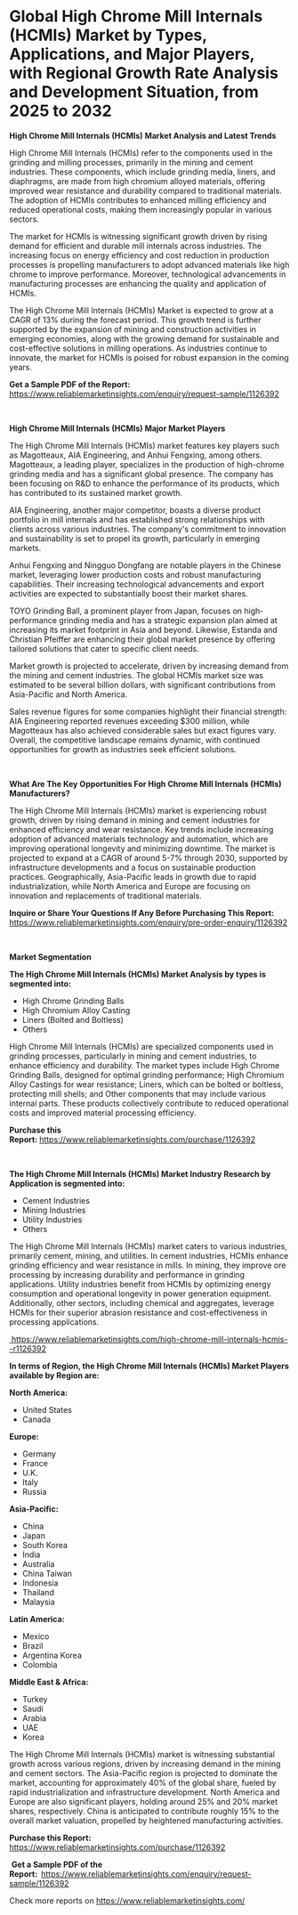 <p><h1>Global High Chrome Mill Internals (HCMIs) Market by Types, Applications, and Major Players, with Regional Growth Rate Analysis and Development Situation, from 2025 to 2032</h1></p><p><strong>High Chrome Mill Internals (HCMIs) Market Analysis and Latest Trends</strong></p>
<p><p>High Chrome Mill Internals (HCMIs) refer to the components used in the grinding and milling processes, primarily in the mining and cement industries. These components, which include grinding media, liners, and diaphragms, are made from high chromium alloyed materials, offering improved wear resistance and durability compared to traditional materials. The adoption of HCMIs contributes to enhanced milling efficiency and reduced operational costs, making them increasingly popular in various sectors.</p><p>The market for HCMIs is witnessing significant growth driven by rising demand for efficient and durable mill internals across industries. The increasing focus on energy efficiency and cost reduction in production processes is propelling manufacturers to adopt advanced materials like high chrome to improve performance. Moreover, technological advancements in manufacturing processes are enhancing the quality and application of HCMIs.</p><p>The High Chrome Mill Internals (HCMIs) Market is expected to grow at a CAGR of 13% during the forecast period. This growth trend is further supported by the expansion of mining and construction activities in emerging economies, along with the growing demand for sustainable and cost-effective solutions in milling operations. As industries continue to innovate, the market for HCMIs is poised for robust expansion in the coming years.</p></p>
<p><strong>Get a Sample PDF of the Report:&nbsp;</strong> <a href="https://www.reliablemarketinsights.com/enquiry/request-sample/1126392?utm_campaign=2004&utm_medium=2&utm_source=Github&utm_content=ia&utm_term=01022025&utm_id=high-chrome-mill-internals-hcmis">https://www.reliablemarketinsights.com/enquiry/request-sample/1126392</a></p>
<p>&nbsp;</p>
<p><strong>High Chrome Mill Internals (HCMIs) Major Market Players</strong></p>
<p><p>The High Chrome Mill Internals (HCMIs) market features key players such as Magotteaux, AIA Engineering, and Anhui Fengxing, among others. Magotteaux, a leading player, specializes in the production of high-chrome grinding media and has a significant global presence. The company has been focusing on R&D to enhance the performance of its products, which has contributed to its sustained market growth.</p><p>AIA Engineering, another major competitor, boasts a diverse product portfolio in mill internals and has established strong relationships with clients across various industries. The company's commitment to innovation and sustainability is set to propel its growth, particularly in emerging markets.</p><p>Anhui Fengxing and Ningguo Dongfang are notable players in the Chinese market, leveraging lower production costs and robust manufacturing capabilities. Their increasing technological advancements and export activities are expected to substantially boost their market shares.</p><p>TOYO Grinding Ball, a prominent player from Japan, focuses on high-performance grinding media and has a strategic expansion plan aimed at increasing its market footprint in Asia and beyond. Likewise, Estanda and Christian Pfeiffer are enhancing their global market presence by offering tailored solutions that cater to specific client needs.</p><p>Market growth is projected to accelerate, driven by increasing demand from the mining and cement industries. The global HCMIs market size was estimated to be several billion dollars, with significant contributions from Asia-Pacific and North America.</p><p>Sales revenue figures for some companies highlight their financial strength: AIA Engineering reported revenues exceeding $300 million, while Magotteaux has also achieved considerable sales but exact figures vary. Overall, the competitive landscape remains dynamic, with continued opportunities for growth as industries seek efficient solutions.</p></p>
<p>&nbsp;</p>
<p><strong>What Are The Key Opportunities For High Chrome Mill Internals (HCMIs) Manufacturers?</strong></p>
<p><p>The High Chrome Mill Internals (HCMIs) market is experiencing robust growth, driven by rising demand in mining and cement industries for enhanced efficiency and wear resistance. Key trends include increasing adoption of advanced materials technology and automation, which are improving operational longevity and minimizing downtime. The market is projected to expand at a CAGR of around 5-7% through 2030, supported by infrastructure developments and a focus on sustainable production practices. Geographically, Asia-Pacific leads in growth due to rapid industrialization, while North America and Europe are focusing on innovation and replacements of traditional materials.</p></p>
<p><strong>Inquire or Share Your Questions If Any Before Purchasing This Report:</strong> <a href="https://www.reliablemarketinsights.com/enquiry/pre-order-enquiry/1126392?utm_campaign=2004&utm_medium=2&utm_source=Github&utm_content=ia&utm_term=01022025&utm_id=high-chrome-mill-internals-hcmis">https://www.reliablemarketinsights.com/enquiry/pre-order-enquiry/1126392</a></p>
<p>&nbsp;</p>
<p><strong>Market Segmentation</strong></p>
<p><strong>The High Chrome Mill Internals (HCMIs) Market Analysis by types is segmented into:</strong></p>
<p><ul><li>High Chrome Grinding Balls</li><li>High Chromium Alloy Casting</li><li>Liners (Bolted and Boltless)</li><li>Others</li></ul></p>
<p><p>High Chrome Mill Internals (HCMIs) are specialized components used in grinding processes, particularly in mining and cement industries, to enhance efficiency and durability. The market types include High Chrome Grinding Balls, designed for optimal grinding performance; High Chromium Alloy Castings for wear resistance; Liners, which can be bolted or boltless, protecting mill shells; and Other components that may include various internal parts. These products collectively contribute to reduced operational costs and improved material processing efficiency.</p></p>
<p><strong>Purchase this Report:&nbsp;</strong><a href="https://www.reliablemarketinsights.com/purchase/1126392?utm_campaign=2004&utm_medium=2&utm_source=Github&utm_content=ia&utm_term=01022025&utm_id=high-chrome-mill-internals-hcmis">https://www.reliablemarketinsights.com/purchase/1126392</a></p>
<p>&nbsp;</p>
<p><strong>The High Chrome Mill Internals (HCMIs) Market Industry Research by Application is segmented into:</strong></p>
<p><ul><li>Cement Industries</li><li>Mining Industries</li><li>Utility Industries</li><li>Others</li></ul></p>
<p><p>The High Chrome Mill Internals (HCMIs) market caters to various industries, primarily cement, mining, and utilities. In cement industries, HCMIs enhance grinding efficiency and wear resistance in mills. In mining, they improve ore processing by increasing durability and performance in grinding applications. Utility industries benefit from HCMIs by optimizing energy consumption and operational longevity in power generation equipment. Additionally, other sectors, including chemical and aggregates, leverage HCMIs for their superior abrasion resistance and cost-effectiveness in processing applications.</p></p>
<p><a href="https://www.reliablemarketinsights.com/high-chrome-mill-internals-hcmis--r1126392?utm_campaign=2004&utm_medium=2&utm_source=Github&utm_content=ia&utm_term=01022025&utm_id=high-chrome-mill-internals-hcmis">&nbsp;https://www.reliablemarketinsights.com/high-chrome-mill-internals-hcmis--r1126392</a></p>
<p><strong>In terms of Region, the High Chrome Mill Internals (HCMIs) Market Players available by Region are:</strong></p>
<p>
    <p> <strong> North America: </strong>
        <ul>
            <li>United States</li>
            <li>Canada</li>
        </ul>
        </p> 
    <p> <strong> Europe: </strong>
        <ul>
            <li>Germany</li>
            <li>France</li>
            <li>U.K.</li>
            <li>Italy</li>
            <li>Russia</li>
        </ul>
        </p> 
    <p> <strong> Asia-Pacific: </strong>
        <ul>
            <li>China</li>
            <li>Japan</li>
            <li>South Korea</li>
            <li>India</li>
            <li>Australia</li>
            <li>China Taiwan</li>
            <li>Indonesia</li>
            <li>Thailand</li>
            <li>Malaysia</li>
        </ul>
        </p> 
    <p> <strong> Latin America: </strong>
        <ul>
            <li>Mexico</li>
            <li>Brazil</li>
            <li>Argentina Korea</li>
            <li>Colombia</li>
        </ul>
        </p> 
    <p> <strong> Middle East & Africa: </strong>
        <ul>
            <li>Turkey</li>
            <li>Saudi</li>
            <li>Arabia</li>
            <li>UAE</li>
            <li>Korea</li>
        </ul>
    </p>
    </p>
<p><p>The High Chrome Mill Internals (HCMIs) market is witnessing substantial growth across various regions, driven by increasing demand in the mining and cement sectors. The Asia-Pacific region is projected to dominate the market, accounting for approximately 40% of the global share, fueled by rapid industrialization and infrastructure development. North America and Europe are also significant players, holding around 25% and 20% market shares, respectively. China is anticipated to contribute roughly 15% to the overall market valuation, propelled by heightened manufacturing activities.</p></p>
<p><strong>Purchase this Report: </strong><a href="https://www.reliablemarketinsights.com/purchase/1126392?utm_campaign=2004&utm_medium=2&utm_source=Github&utm_content=ia&utm_term=01022025&utm_id=high-chrome-mill-internals-hcmis">https://www.reliablemarketinsights.com/purchase/1126392</a></p>
<p>&nbsp;<strong>Get a Sample PDF of the Report:&nbsp;&nbsp;</strong><a href="https://www.reliablemarketinsights.com/enquiry/request-sample/1126392?utm_campaign=2004&utm_medium=2&utm_source=Github&utm_content=ia&utm_term=01022025&utm_id=high-chrome-mill-internals-hcmis">https://www.reliablemarketinsights.com/enquiry/request-sample/1126392</a></p>
<p><strong></strong></p>
<p>Check more reports on <a href="https://www.reliablemarketinsights.com/?utm_campaign=2004&utm_medium=2&utm_source=Github&utm_content=ia&utm_term=01022025&utm_id=high-chrome-mill-internals-hcmis">https://www.reliablemarketinsights.com/</a></p>
